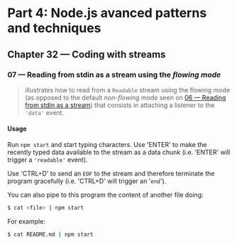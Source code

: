 # Part 4: Node.js avanced patterns and techniques
## Chapter 32 &mdash; Coding with streams
### 07 &mdash; Reading from stdin as a stream using the *flowing mode*
> illustrates how to read from a `Readable` stream using the flowing mode (as opposed to the default *non-flowing* mode seen on [06 &mdash; Reading from stdin as a stream](../06-read-stdin)) that consists in attaching a listener to the `'data'` event.

#### Usage
Run `npm start` and start typing characters. Use 'ENTER' to make the recently typed data available to the stream as a data chunk (i.e. 'ENTER' will trigger a `'readable'` event).

Use 'CTRL+D' to send an `EOF` to the stream and therefore terminate the program gracefully (i.e. 'CTRL+D' will trigger an '`end`').

You can also pipe to this program the content of another file doing:

```bash
$ cat <file> | npm start
```

For example:
```bash
$ cat README.md | npm start
```

